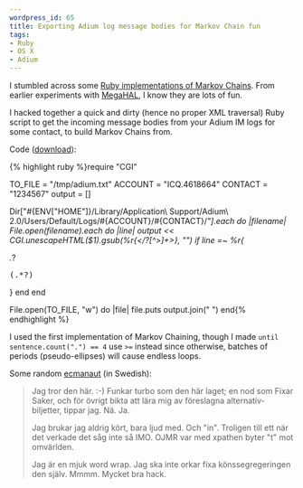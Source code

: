 ```yaml
--- 
wordpress_id: 65
title: Exporting Adium log message bodies for Markov Chain fun
tags: 
- Ruby
- OS X
- Adium
---
```

I stumbled across some <a href="http://www.rubyquiz.com/quiz74.html">Ruby implementations of Markov Chains</a>. From earlier experiments with <a href="http://megahal.alioth.debian.org/">MegaHAL</a>, I know they are lots of fun.

I hacked together a quick and dirty (hence no proper XML traversal) Ruby script to get the incoming message bodies from your Adium IM logs for some contact, to build Markov Chains from.

<!--more-->

Code (<a href="http://henrik.nyh.se/uploads/adiumlog2txt.rb">download</a>):

{% highlight ruby %}require "CGI"

TO_FILE = "/tmp/adium.txt"
ACCOUNT = "ICQ.4618664"
CONTACT = "1234567"
output = []

Dir["#{ENV["HOME"]}/Library/Application\ Support/Adium\ 2.0/Users/Default/Logs/#{ACCOUNT}/#{CONTACT}/*"].each do |filename|
	File.open(filename).each do |line|
		output << CGI.unescapeHTML($1).gsub(%r{</?[^>]+>}, "") if line =~ %r{<div class="receive">.*?<pre class="message">(.*?)</pre></div>}
	end
end

File.open(TO_FILE, "w") do |file|
	file.puts output.join(" ")
end{% endhighlight %}

I used the first implementation of Markov Chaining, though I made <code>until sentence.count(".") == 4</code> use <code>&gt;=</code> instead since otherwise, batches of periods (pseudo-ellipses) will cause endless loops.

Some random <a href="http://ecmanaut.blogspot.com/">ecmanaut</a> (in Swedish):

<blockquote><p>Jag tror den här. :-) Funkar turbo som den här laget; en nod som Fixar Saker, och för övrigt bikta att lära mig av föreslagna alternativ-biljetter, tippar jag. Nä. Ja.</p>

<p>Jag brukar jag aldrig kört, bara ljud med. Och "in". Troligen till ett när det verkade det såg inte så IMO. OJMR var med xpathen byter "t" mot omvärlden.</p>

<p>Jag är en mjuk word wrap. Jag ska inte orkar fixa könssegregeringen den själv. Mmmm. Mycket bra hack.</p></blockquote>
